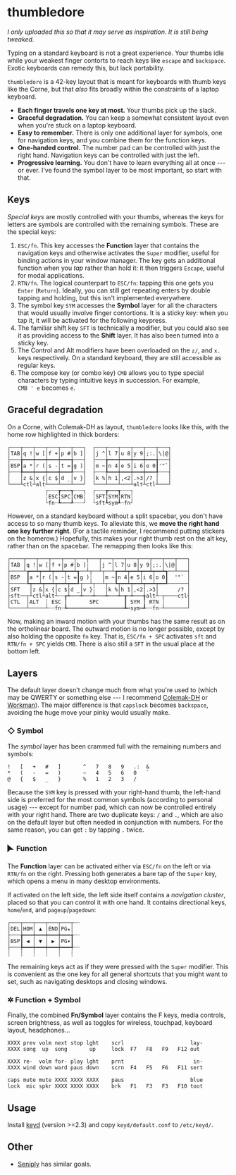 # thumbledore

*I only uploaded this so that it may serve as inspiration. It is still being 
tweaked.*

Typing on a standard keyboard is not a great experience. Your thumbs 
idle while your weakest finger contorts to reach keys like `escape` and 
`backspace`. Exotic keyboards can remedy this, but lack portability.

`thumbledore` is a 42-key layout that is meant for keyboards with thumb 
keys like the Corne, but that *also* fits broadly within the constraints 
of a laptop keyboard.

-   **Each finger travels one key at most.** Your thumbs pick up the slack.
-   **Graceful degradation.** You can keep a somewhat consistent layout 
    even when you're stuck on a laptop keyboard.
-   **Easy to remember.** There is only one additional layer for 
    symbols, one for navigation keys, and you combine them for the 
    function keys.
-   **One-handed control.** The number pad can be controlled with just 
    the right hand. Navigation keys can be controlled with just the 
    left.
-   **Progressive learning.** You don't have to learn everything all at 
    once --- or ever. I've found the symbol layer to be most important, 
    so start with that.


## Keys

*Special keys* are mostly controlled with your thumbs, whereas the keys 
for letters are symbols are controlled with the remaining symbols. These 
are the special keys:

1.  `ESC/fn`. This key accesses the **Function** layer that contains the 
    navigation keys and otherwise activates the `Super` modifier, useful 
    for binding actions in your window manager. The key gets an 
    additional function when you *tap* rather than hold it: it then 
    triggers `Escape`, useful for modal applications.
2.  `RTN/fn`. The logical counterpart to `ESC/fn`: tapping this one gets 
    you `Enter` (`Return`). Ideally, you can still get repeating enters 
    by double tapping and holding, but this isn't implemented 
    everywhere.
3.  The symbol key `SYM` accesses the **Symbol** layer for all the 
    characters that would usually involve finger contortions. It is a 
    sticky key: when you tap it, it will be activated for the following 
    keypress.
4.  The familiar shift key `SFT` is technically a modifier, but you 
    could also see it as providing access to the **Shift** layer. It has 
    also been turned into a sticky key.
5.  The Control and Alt modifiers have been overloaded on the `z/`, and 
    `x.` keys respectively. On a standard keyboard, they are still 
    accessible as regular keys.
6.  The compose key (or combo key) `CMB` allows you to type special 
    characters by typing intuitive keys in succession. For example,  
    `CMB ' e` becomes `é`.

## Graceful degradation

On a Corne, with Colemak-DH as layout, `thumbledore` looks like this, 
with the home row highlighted in thick borders:

    ┌───┬───┬───┬───┬───┬───┐  ┌───┬───┬───┬───┬───┬───┐
    │TAB│q !│w [│f +│p #│b ]│  │j ^│l 7│u 8│y 9│;:.│\|@│
    ├───╆━━━┿━━━┿━━━┿━━━╅───┤  ├───╆━━━┿━━━┿━━━┿━━━╅───┤
    │BSP┃a *│r (│s -│t =┃g )│  │m ~┃n 4│e 5│i 6│o 0┃'"`│
    ├───╄━━━┿━━━┿━━━┿━━━╃───┤  ├───╄━━━┿━━━┿━━━┿━━━╃───┤
    │   │z &│x {│c $│d _│v }│  │k %│h 1│,<2│.>3│/? │   │
    └───┴ctl┴alt┴───┴───┴───┘  └───┴───┴───┴alt┴ctl┴───┘
                ┌┄┄┄┲┅┅┅┱┄┄┄┐  ┌┄┄┄┲┅┅┅┱┄┄┄┐
                ┊ESC┋SPC┋CMB┊  ┊SFT┋SYM┋RTN┊
                └fn┄┺┅┅┅┹┄┄┄┘  └sft┺sym┹┄fn┘

However, on a standard keyboard without a split spacebar, you don't have 
access to so many thumb keys. To alleviate this, we **move the right 
hand one key further right**. (For a tactile reminder, I recommend 
putting stickers on the homerow.) Hopefully, this makes your right thumb 
rest on the alt key, rather than on the spacebar. The remapping then 
looks like this:

    ┌────┬───┬───┬───┬───┬───┬───┬───┬───┬───┬───┬───┬───┬───┐
    │TAB │q !│w [│f +│p #│b ]┊   │j ^│l 7│u 8│y 9│;:.│\|@│   │
    ├────┴┲━━┷┯━━┷┯━━┷┯━━┷┱──┴┬──┴┬──┴┲━━┷┯━━┷┯━━┷┯━━┷┱──┴───┤
    │BSP  ┃a *│r (│s -│t =┃g )┊   │m ~┃n 4│e 5│i 6│o 0┃  '"` │
    ├─────┺┯━━┷┯━━┷┯━━┷┯━━┹┬──┴┬──┴┬──┺┯━━┷┯━━┷┯━━┷┯━━┹──────┤
    │SFT   │z &│x {│c $│d _│v }┊   │k %│h 1│,<2│.>3│      /? │
    ├sft──┬┴ctl┴alt┴┄┄┲┷┅┅┅┷┅┅┅┷┅┅┅┷┅┅┅┷┅┳┅┷┅┅┅╅alt┴┄┬────ctl┤
    │CTL  │ALT  ┊ ESC ┋       SPC        ┃ SYM ┋ RTN ┊       │
    └─────┴─────┴┄┄fn┄┺┅┅┅┅┅┅┅┅┅┅┅┅┅┅┅┅┅┅┻┅sym┅┹┄┄fn┄┴───────┘

Now, making an inward motion with your thumbs has the same result as on 
the ortholinear board. The outward motion is no longer possible, except 
by also holding the opposite `fn` key. That is, `ESC/fn + SPC` activates 
`sft` and `RTN/fn + SPC` yields `CMB`. There is also still a `SFT` in 
the usual place at the bottom left.


## Layers

The default layer doesn't change much from what you're used to (which 
may be QWERTY or something else --- I recommend 
[Colemak-DH](https://colemakmods.github.io/mod-dh/) or 
[Workman](https://workmanlayout.org/)). The major difference is that 
`capslock` becomes `backspace`, avoiding the huge move your pinky would 
usually make.


### ◇ Symbol

The *symbol* layer has been crammed full with the remaining numbers and 
symbols:

    !   [   +   #   ]       ^   7   8   9   .:  &
    *   (   -   =   )       ~   4   5   6   0   `
    @   {   $   _   }       %   1   2   3   /

Because the `SYM` key is pressed with your right-hand thumb, the 
left-hand side is preferred for the most common symbols (according to 
personal usage) --- except for number pad, which can now be controlled 
entirely with your right hand. There are two duplicate keys: `/` and 
`.`, which are also on the default layer but often needed in conjunction 
with numbers. For the same reason, you can get `:` by tapping `.` twice.


### 🮰 Function

The **Function** layer can be activated either via `ESC/fn` on the left 
or via `RTN/fn` on the right. Pressing both generates a bare tap of the 
`Super` key, which opens a menu in many desktop environments. 

If activated on the left side, the left side itself contains a 
*navigation cluster*, placed so that you can control it with one hand. 
It contains directional keys, `home`/`end`, and `pageup`/`pagedown`:

    ┌───┬───┬───┬───┬───┬┄┈
    │DEL│HOM│ ▲ │END│PG▴│
    ├───╆━━━┿━━━┿━━━┿━━━╅┄┈
    │BSP┃ ◀ │ ▼ │ ▶ │PG▾┃
    ├───╄━━━┿━━━┿━━━┿━━━╃┈┈
    ┊   ┊   ┊   ┊   ┊   ┊

The remaining keys act as if they were pressed with the `Super` 
modifier. This is convenient as the one key for all general shortcuts 
that you might want to set, such as navigating desktops and closing 
windows.


### ✲ Function + Symbol

Finally, the combined **Fn/Symbol** layer contains the F keys, media 
controls, screen brightness, as well as toggles for wireless, touchpad, 
keyboard layout, headphones...

    XXXX prev volm next stop lght    scrl                     lay-
    XXXX song  up  song       up     lock  F7   F8   F9   F12 out

    XXXX re-  volm for- play lght    prnt                      in-
    XXXX wind down ward paus down    scrn  F4   F5   F6   F11 sert

    caps mute mute XXXX XXXX XXXX    paus                     blue
    lock  mic spkr XXXX XXXX XXXX    brk   F1   F3   F3   F10 toot


## Usage

Install [keyd](https://github.com/rvaiya/keyd) (version >=2.3) and copy 
`keyd/default.conf` to `/etc/keyd/`.


## Other

-   [Seniply](https://stevep99.github.io/seniply/) has similar goals.

